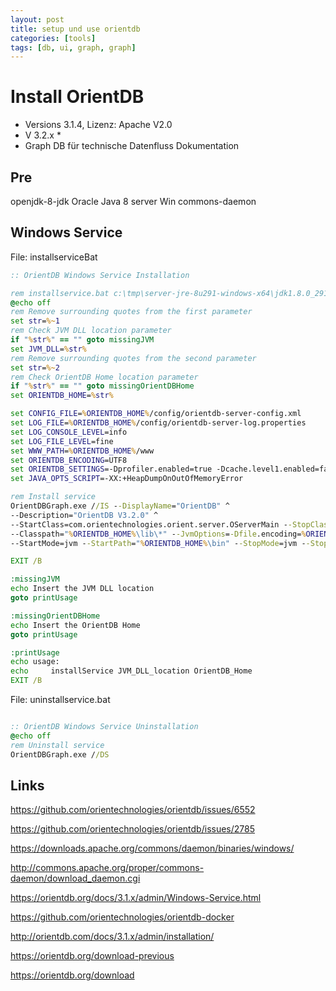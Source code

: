 ```yaml
---
layout: post
title: setup und use orientdb 
categories: [tools]
tags: [db, ui, graph, graph]
--- 
```


# Install OrientDB

* Versions 3.1.4, Lizenz: Apache V2.0 
* V 3.2.x *
* Graph DB für technische Datenfluss Dokumentation

## Pre

openjdk-8-jdk
Oracle Java 8 server Win
commons-daemon

## Windows Service

File: installserviceBat

```bat
:: OrientDB Windows Service Installation

rem installservice.bat c:\tmp\server-jre-8u291-windows-x64\jdk1.8.0_291\jre\bin\server\jvm.dll c:\tmp\orientdb-3.2.0
@echo off
rem Remove surrounding quotes from the first parameter
set str=%~1
rem Check JVM DLL location parameter
if "%str%" == "" goto missingJVM
set JVM_DLL=%str%
rem Remove surrounding quotes from the second parameter
set str=%~2
rem Check OrientDB Home location parameter
if "%str%" == "" goto missingOrientDBHome
set ORIENTDB_HOME=%str%

set CONFIG_FILE=%ORIENTDB_HOME%/config/orientdb-server-config.xml
set LOG_FILE=%ORIENTDB_HOME%/config/orientdb-server-log.properties
set LOG_CONSOLE_LEVEL=info
set LOG_FILE_LEVEL=fine
set WWW_PATH=%ORIENTDB_HOME%/www
set ORIENTDB_ENCODING=UTF8
set ORIENTDB_SETTINGS=-Dprofiler.enabled=true -Dcache.level1.enabled=false -Dcache.level2.strategy=1
set JAVA_OPTS_SCRIPT=-XX:+HeapDumpOnOutOfMemoryError

rem Install service
OrientDBGraph.exe //IS --DisplayName="OrientDB" ^
--Description="OrientDB V3.2.0" ^
--StartClass=com.orientechnologies.orient.server.OServerMain --StopClass=com.orientechnologies.orient.server.OServerShutdownMain --StopParams=-p ++StopParams=p ^
--Classpath="%ORIENTDB_HOME%\lib\*" --JvmOptions=-Dfile.encoding=%ORIENTDB_ENCODING%;-Djava.util.logging.config.file="%LOG_FILE%";-Dorientdb.config.file="%CONFIG_FILE%";-Dorientdb.www.path="%WWW_PATH%";-Dlog.console.level=%LOG_CONSOLE_LEVEL%;-Dlog.file.level=%LOG_FILE_LEVEL%;-Dorientdb.build.number="@BUILD@";-DORIENTDB_HOME="%ORIENTDB_HOME%" ^
--StartMode=jvm --StartPath="%ORIENTDB_HOME%\bin" --StopMode=jvm --StopPath="%ORIENTDB_HOME%\bin" --Jvm="%JVM_DLL%" --LogPath="%ORIENTDB_HOME%\log" --Startup=auto

EXIT /B

:missingJVM
echo Insert the JVM DLL location
goto printUsage

:missingOrientDBHome
echo Insert the OrientDB Home
goto printUsage

:printUsage
echo usage:
echo     installService JVM_DLL_location OrientDB_Home
EXIT /B
```


File: uninstallservice.bat

```bat

:: OrientDB Windows Service Uninstallation
@echo off
rem Uninstall service
OrientDBGraph.exe //DS
```

## Links

<https://github.com/orientechnologies/orientdb/issues/6552>

<https://github.com/orientechnologies/orientdb/issues/2785>

<https://downloads.apache.org/commons/daemon/binaries/windows/>

<http://commons.apache.org/proper/commons-daemon/download_daemon.cgi>

<https://orientdb.org/docs/3.1.x/admin/Windows-Service.html>

<https://github.com/orientechnologies/orientdb-docker>

<http://orientdb.com/docs/3.1.x/admin/installation/>

<https://orientdb.org/download-previous>

<https://orientdb.org/download>
